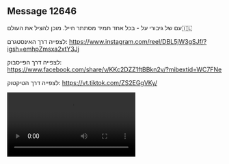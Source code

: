 ## Message 12646

עם של גיבורי על - בכל אחד תמיד מסתתר חייל. מוכן להציל את העולם🇮🇱

לצפייה דרך האינסטגרם:
https://www.instagram.com/reel/DBL5jW3gSJf/?igsh=emhpZmsxa2xtY3Jj

לצפייה דרך הפייסבוק:
https://www.facebook.com/share/v/KKc2DZZ1ftBBkn2v/?mibextid=WC7FNe

לצפייה דרך הטיקטוק:
https://vt.tiktok.com/ZS2EGgVKy/

![Video](12646/12646_media.mp4)
